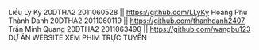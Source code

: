 Liều Lý Kỳ	           	20DTHA2		2011060528 || https://github.com/LLyKy
Hoàng Phú Thành Danh	  20DTHA2		2011060119 || https://github.com/thanhdanh2407
Trần Minh Quang	        20DTHA2		2011063490 || https://github.com/wangbu123
DỰ ÁN WEBSITE XEM PHIM TRỰC TUYẾN

